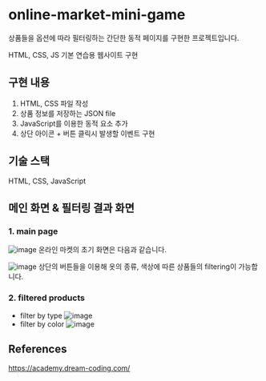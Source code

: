 # online-market-mini-game
상품들을 옵션에 따라 필터링하는 간단한 동적 페이지를 구현한 프로젝트입니다.

HTML, CSS, JS 기본 연습용 웹사이트 구현

## 구현 내용
1. HTML, CSS 파일 작성
2. 상품 정보를 저장하는 JSON file
3. JavaScript를 이용한 동적 요소 추가
4. 상단 아이콘 + 버튼 클릭시 발생할 이벤트 구현

## 기술 스택
HTML, CSS, JavaScript

## 메인 화면 & 필터링 결과 화면
### 1. main page
![image](https://user-images.githubusercontent.com/68600592/182362365-af638ee8-85d0-400f-9f3a-ede5f84898a5.png)
온라인 마켓의 초기 화면은 다음과 같습니다. 

![image](https://user-images.githubusercontent.com/68600592/182364105-cd7b0479-ca18-495d-ab4a-957b5afd6a98.png)
상단의 버튼들을 이용해 옷의 종류, 색상에 따른 상품들의 filtering이 가능합니다. 

### 2. filtered products
- filter by type
![image](https://user-images.githubusercontent.com/68600592/182363160-bf4a1fe8-63ee-4ca6-bc80-230e18878755.png)
- filter by color
![image](https://user-images.githubusercontent.com/68600592/182363334-c5fec81c-8900-4e09-a078-c243855052d2.png)

## References
https://academy.dream-coding.com/

